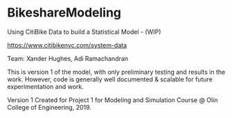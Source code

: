 # BikeshareModeling
Using CitiBike Data to build a Statistical Model - (WIP)

https://www.citibikenyc.com/system-data

Team: Xander Hughes, Adi Ramachandran

This is version 1 of the model, with only preliminary testing and results in the work. However, code is generally well documented & scalable for future experimentation and work.

Version 1 Created for Project 1 for Modeling and Simulation Course @ Olin College of Engineering, 2019.
